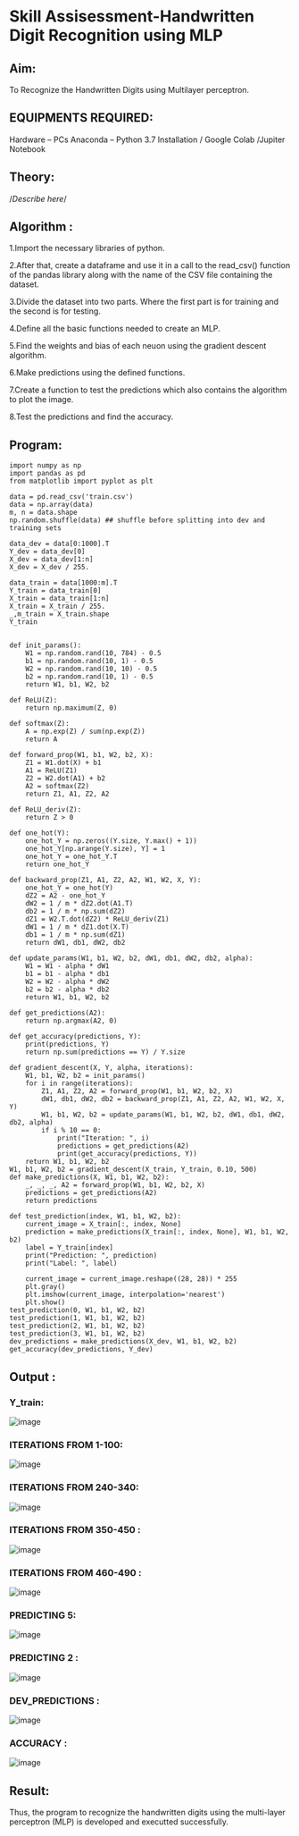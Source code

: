 # Skill Assisessment-Handwritten Digit Recognition using MLP
## Aim:
To Recognize the Handwritten Digits using Multilayer perceptron.
##  EQUIPMENTS REQUIRED:
Hardware – PCs
Anaconda – Python 3.7 Installation / Google Colab /Jupiter Notebook
## Theory:
/*Describe here*/


## Algorithm :
1.Import the necessary libraries of python.

2.After that, create a dataframe and use it in a call to the read_csv() function of the pandas library along with the name of the CSV file containing the dataset.

3.Divide the dataset into two parts. Where the first part is for training and the second is for testing.

4.Define all the basic functions needed to create an MLP.

5.Find the weights and bias of each neuon using the gradient descent algorithm.

6.Make predictions using the defined functions.

7.Create a function to test the predictions which also contains the algorithm to plot the image.

8.Test the predictions and find the accuracy.

## Program:
```
import numpy as np
import pandas as pd
from matplotlib import pyplot as plt

data = pd.read_csv('train.csv')
data = np.array(data)
m, n = data.shape
np.random.shuffle(data) ## shuffle before splitting into dev and training sets

data_dev = data[0:1000].T
Y_dev = data_dev[0]
X_dev = data_dev[1:n]
X_dev = X_dev / 255.

data_train = data[1000:m].T
Y_train = data_train[0]
X_train = data_train[1:n]
X_train = X_train / 255.
_,m_train = X_train.shape
Y_train


def init_params():
    W1 = np.random.rand(10, 784) - 0.5
    b1 = np.random.rand(10, 1) - 0.5
    W2 = np.random.rand(10, 10) - 0.5
    b2 = np.random.rand(10, 1) - 0.5
    return W1, b1, W2, b2

def ReLU(Z):
    return np.maximum(Z, 0)

def softmax(Z):
    A = np.exp(Z) / sum(np.exp(Z))
    return A
    
def forward_prop(W1, b1, W2, b2, X):
    Z1 = W1.dot(X) + b1
    A1 = ReLU(Z1)
    Z2 = W2.dot(A1) + b2
    A2 = softmax(Z2)
    return Z1, A1, Z2, A2

def ReLU_deriv(Z):
    return Z > 0

def one_hot(Y):
    one_hot_Y = np.zeros((Y.size, Y.max() + 1))
    one_hot_Y[np.arange(Y.size), Y] = 1
    one_hot_Y = one_hot_Y.T
    return one_hot_Y

def backward_prop(Z1, A1, Z2, A2, W1, W2, X, Y):
    one_hot_Y = one_hot(Y)
    dZ2 = A2 - one_hot_Y
    dW2 = 1 / m * dZ2.dot(A1.T)
    db2 = 1 / m * np.sum(dZ2)
    dZ1 = W2.T.dot(dZ2) * ReLU_deriv(Z1)
    dW1 = 1 / m * dZ1.dot(X.T)
    db1 = 1 / m * np.sum(dZ1)
    return dW1, db1, dW2, db2

def update_params(W1, b1, W2, b2, dW1, db1, dW2, db2, alpha):
    W1 = W1 - alpha * dW1
    b1 = b1 - alpha * db1    
    W2 = W2 - alpha * dW2  
    b2 = b2 - alpha * db2    
    return W1, b1, W2, b2

def get_predictions(A2):
    return np.argmax(A2, 0)

def get_accuracy(predictions, Y):
    print(predictions, Y)
    return np.sum(predictions == Y) / Y.size

def gradient_descent(X, Y, alpha, iterations):
    W1, b1, W2, b2 = init_params()
    for i in range(iterations):
        Z1, A1, Z2, A2 = forward_prop(W1, b1, W2, b2, X)
        dW1, db1, dW2, db2 = backward_prop(Z1, A1, Z2, A2, W1, W2, X, Y)
        W1, b1, W2, b2 = update_params(W1, b1, W2, b2, dW1, db1, dW2, db2, alpha)
        if i % 10 == 0:
            print("Iteration: ", i)
            predictions = get_predictions(A2)
            print(get_accuracy(predictions, Y))
    return W1, b1, W2, b2
W1, b1, W2, b2 = gradient_descent(X_train, Y_train, 0.10, 500)
def make_predictions(X, W1, b1, W2, b2):
    _, _, _, A2 = forward_prop(W1, b1, W2, b2, X)
    predictions = get_predictions(A2)
    return predictions

def test_prediction(index, W1, b1, W2, b2):
    current_image = X_train[:, index, None]
    prediction = make_predictions(X_train[:, index, None], W1, b1, W2, b2)
    label = Y_train[index]
    print("Prediction: ", prediction)
    print("Label: ", label)
    
    current_image = current_image.reshape((28, 28)) * 255
    plt.gray()
    plt.imshow(current_image, interpolation='nearest')
    plt.show()
test_prediction(0, W1, b1, W2, b2)
test_prediction(1, W1, b1, W2, b2)
test_prediction(2, W1, b1, W2, b2)
test_prediction(3, W1, b1, W2, b2)
dev_predictions = make_predictions(X_dev, W1, b1, W2, b2)
get_accuracy(dev_predictions, Y_dev)
```

## Output :

### Y_train:
![image](https://github.com/Dhanashreemullaithasan/Ex-6-Handwritten-Digit-Recognition-using-MLP/assets/94165415/68e3b877-f3e1-454a-b3bc-30a1ef77d401)

### ITERATIONS FROM 1-100:

![image](https://github.com/Dhanashreemullaithasan/Ex-6-Handwritten-Digit-Recognition-using-MLP/assets/94165415/7ded565c-0f42-4f2c-95c1-a8b5ae5520d0)

### ITERATIONS FROM 240-340:

![image](https://github.com/Dhanashreemullaithasan/Ex-6-Handwritten-Digit-Recognition-using-MLP/assets/94165415/293c65a0-fbe6-4588-b88f-4014fba84fe0)

### ITERATIONS FROM 350-450 :

![image](https://github.com/Dhanashreemullaithasan/Ex-6-Handwritten-Digit-Recognition-using-MLP/assets/94165415/04614e41-e1a4-45c7-bf1f-bdd9bf73bf17)

### ITERATIONS FROM 460-490 :

![image](https://github.com/Dhanashreemullaithasan/Ex-6-Handwritten-Digit-Recognition-using-MLP/assets/94165415/4509de4a-e4dd-4855-bac2-031c6bc84c58)

### PREDICTING 5:

![image](https://github.com/Dhanashreemullaithasan/Ex-6-Handwritten-Digit-Recognition-using-MLP/assets/94165415/1898d928-7197-4873-84f6-7291a5989dde)

### PREDICTING 2 :

![image](https://github.com/Dhanashreemullaithasan/Ex-6-Handwritten-Digit-Recognition-using-MLP/assets/94165415/bd85cc48-8ae8-432b-b092-2b8c14ddc43c)

### DEV_PREDICTIONS :

![image](https://github.com/Dhanashreemullaithasan/Ex-6-Handwritten-Digit-Recognition-using-MLP/assets/94165415/d1bb83e2-29af-4cee-8706-fce6cfb052f4)

### ACCURACY :

![image](https://github.com/Dhanashreemullaithasan/Ex-6-Handwritten-Digit-Recognition-using-MLP/assets/94165415/4f149184-7074-45c4-be02-f682a37fda7e)

## Result:

Thus, the program to recognize the handwritten digits using the multi-layer perceptron (MLP) is developed and executted successfully.

